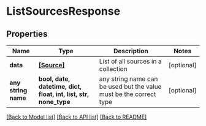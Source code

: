 # ListSourcesResponse


## Properties
Name | Type | Description | Notes
------------ | ------------- | ------------- | -------------
**data** | [**[Source]**](Source.md) | List of all sources in a collection | [optional] 
**any string name** | **bool, date, datetime, dict, float, int, list, str, none_type** | any string name can be used but the value must be the correct type | [optional]

[[Back to Model list]](../README.md#documentation-for-models) [[Back to API list]](../README.md#documentation-for-api-endpoints) [[Back to README]](../README.md)


